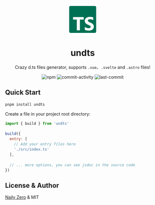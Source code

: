 <div align="center">

<img src="https://github.com/unbuilderjs/undts/blob/v1/tsdef.svg?raw=true" width="100" height="100" />

# undts

Crazy d.ts files generator, supports `.vue`、`.svelte` and `.astro` files!

![npm](https://img.shields.io/npm/v/undts)
![commit-activity](https://img.shields.io/github/commit-activity/m/unbuilderjs/undts)
![last-commit](https://img.shields.io/github/last-commit/unbuilderjs/undts)

</div>

## Quick Start

```bash
pnpm install undts
```

Create a file in your project root directory:

```js
import { build } from 'undts'

build({
  entry: [
    // Add your entry files here
    './src/index.ts'
  ],

  // ... more options, you can see jsdoc in the source code
})
```

## License & Author

[Naily Zero](https://github.com/groupguanfang) & MIT

